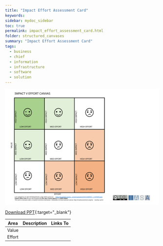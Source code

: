 ```yaml
---
title: "Impact Effort Assessment Card"
keywords: 
sidebar: mydoc_sidebar
toc: true
permalink: impact_effort_assessment_card.html
folder: structured_canvases
summary: "Impact Effort Assessment Card"
tags: 
  - business
  - chief
  - information
  - infrastructure
  - software
  - solution
---
```


![image001](media/impact_effort_assessment_card.svg)

[Download PPT](media/ppt/impact_effort_assessment_card.ppt){:target="_blank"}

| Area | Description | Links To |
| --- | --- | --- |
| Value |   |   |
| Effort |   |   |